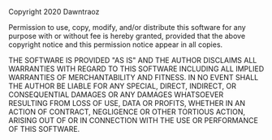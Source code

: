 Copyright 2020 Dawntraoz

Permission to use, copy, modify, and/or distribute this software
for any purpose with or without fee is hereby granted,
provided that the above copyright notice
and this permission notice appear in all copies.

THE SOFTWARE IS PROVIDED "AS IS" AND THE AUTHOR DISCLAIMS ALL WARRANTIES
WITH REGARD TO THIS SOFTWARE INCLUDING ALL IMPLIED WARRANTIES
OF MERCHANTABILITY AND FITNESS.
IN NO EVENT SHALL THE AUTHOR BE LIABLE FOR ANY SPECIAL, DIRECT, INDIRECT,
OR CONSEQUENTIAL DAMAGES OR ANY DAMAGES WHATSOEVER RESULTING FROM LOSS OF USE,
DATA OR PROFITS, WHETHER IN AN ACTION OF CONTRACT,
NEGLIGENCE OR OTHER TORTIOUS ACTION, ARISING OUT OF
OR IN CONNECTION WITH THE USE OR PERFORMANCE OF THIS SOFTWARE.
